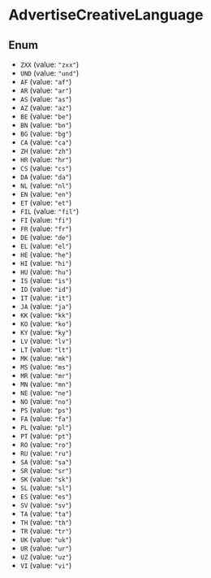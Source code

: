 # AdvertiseCreativeLanguage

## Enum

* `ZXX` (value: `"zxx"`)
* `UND` (value: `"und"`)
* `AF` (value: `"af"`)
* `AR` (value: `"ar"`)
* `AS` (value: `"as"`)
* `AZ` (value: `"az"`)
* `BE` (value: `"be"`)
* `BN` (value: `"bn"`)
* `BG` (value: `"bg"`)
* `CA` (value: `"ca"`)
* `ZH` (value: `"zh"`)
* `HR` (value: `"hr"`)
* `CS` (value: `"cs"`)
* `DA` (value: `"da"`)
* `NL` (value: `"nl"`)
* `EN` (value: `"en"`)
* `ET` (value: `"et"`)
* `FIL` (value: `"fil"`)
* `FI` (value: `"fi"`)
* `FR` (value: `"fr"`)
* `DE` (value: `"de"`)
* `EL` (value: `"el"`)
* `HE` (value: `"he"`)
* `HI` (value: `"hi"`)
* `HU` (value: `"hu"`)
* `IS` (value: `"is"`)
* `ID` (value: `"id"`)
* `IT` (value: `"it"`)
* `JA` (value: `"ja"`)
* `KK` (value: `"kk"`)
* `KO` (value: `"ko"`)
* `KY` (value: `"ky"`)
* `LV` (value: `"lv"`)
* `LT` (value: `"lt"`)
* `MK` (value: `"mk"`)
* `MS` (value: `"ms"`)
* `MR` (value: `"mr"`)
* `MN` (value: `"mn"`)
* `NE` (value: `"ne"`)
* `NO` (value: `"no"`)
* `PS` (value: `"ps"`)
* `FA` (value: `"fa"`)
* `PL` (value: `"pl"`)
* `PT` (value: `"pt"`)
* `RO` (value: `"ro"`)
* `RU` (value: `"ru"`)
* `SA` (value: `"sa"`)
* `SR` (value: `"sr"`)
* `SK` (value: `"sk"`)
* `SL` (value: `"sl"`)
* `ES` (value: `"es"`)
* `SV` (value: `"sv"`)
* `TA` (value: `"ta"`)
* `TH` (value: `"th"`)
* `TR` (value: `"tr"`)
* `UK` (value: `"uk"`)
* `UR` (value: `"ur"`)
* `UZ` (value: `"uz"`)
* `VI` (value: `"vi"`)
